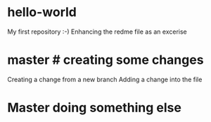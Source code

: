 # hello-world
My first repository :-)
Enhancing the redme file as an excerise 

# master # creating some changes

Creating a change from a new branch
Adding a change into the file

# Master doing something else #
 
